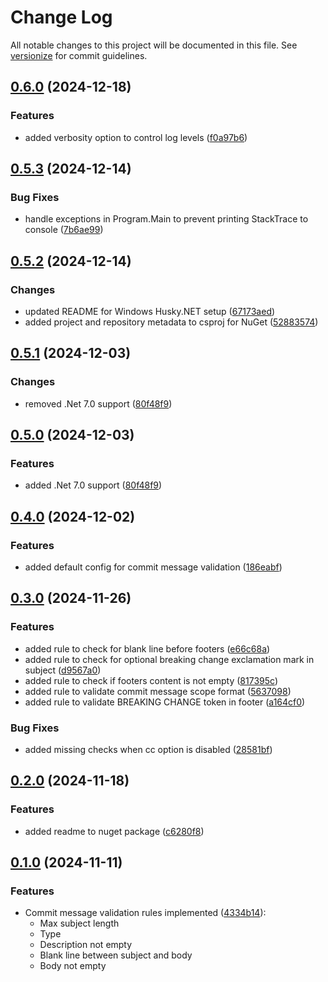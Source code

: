 # Change Log

All notable changes to this project will be documented in this file. See [versionize](https://github.com/versionize/versionize) for commit guidelines.

<a name="0.6.0"></a>
## [0.6.0](https://www.github.com/tomwis/CommitLint.Net/releases/tag/v0.6.0) (2024-12-18)

### Features

* added verbosity option to control log levels ([f0a97b6](https://www.github.com/tomwis/CommitLint.Net/commit/f0a97b656b361d03a22add173bae94903b7879c7))

<a name="0.5.3"></a>
## [0.5.3](https://www.github.com/tomwis/CommitLint.Net/releases/tag/v0.5.3) (2024-12-14)

### Bug Fixes

* handle exceptions in Program.Main to prevent printing StackTrace to console ([7b6ae99](https://www.github.com/tomwis/CommitLint.Net/commit/7b6ae99cf398f8549abe2858c84d3fc79af163c3))

<a name="0.5.2"></a>
## [0.5.2](https://www.github.com/tomwis/CommitLint.Net/releases/tag/v0.5.2) (2024-12-14)

### Changes
* updated README for Windows Husky.NET setup ([67173aed](https://www.github.com/tomwis/CommitLint.Net/commit/67173aed))
* added project and repository metadata to csproj for NuGet ([52883574](https://www.github.com/tomwis/CommitLint.Net/commit/52883574))

<a name="0.5.1"></a>
## [0.5.1](https://www.github.com/tomwis/CommitLint.Net/releases/tag/v0.5.1) (2024-12-03)

### Changes

* removed .Net 7.0 support ([80f48f9](https://www.github.com/tomwis/CommitLint.Net/commit/80f48f9ac4002cc2fe04670113dc2c53a1775c3d))

<a name="0.5.0"></a>
## [0.5.0](https://www.github.com/tomwis/CommitLint.Net/releases/tag/v0.5.0) (2024-12-03)

### Features

* added .Net 7.0 support ([80f48f9](https://www.github.com/tomwis/CommitLint.Net/commit/80f48f9ac4002cc2fe04670113dc2c53a1775c3d))

<a name="0.4.0"></a>
## [0.4.0](https://www.github.com/tomwis/CommitLint.Net/releases/tag/v0.4.0) (2024-12-02)

### Features

* added default config for commit message validation ([186eabf](https://www.github.com/tomwis/CommitLint.Net/commit/186eabfd8f2f2d7fa46c10cc331978141cacecc7))

<a name="0.3.0"></a>
## [0.3.0](https://www.github.com/tomwis/CommitLint.Net/releases/tag/v0.3.0) (2024-11-26)

### Features

* added rule to check for blank line before footers ([e66c68a](https://www.github.com/tomwis/CommitLint.Net/commit/e66c68a616f56d1427a36766a4f19eef3e105f68))
* added rule to check for optional breaking change exclamation mark in subject ([d9567a0](https://www.github.com/tomwis/CommitLint.Net/commit/d9567a08a6752228de72328e84e86cf643a69d6c))
* added rule to check if footers content is not empty ([817395c](https://www.github.com/tomwis/CommitLint.Net/commit/817395c39bd246df98492cfc1f01ea6b54184bab))
* added rule to validate commit message scope format ([5637098](https://www.github.com/tomwis/CommitLint.Net/commit/5637098e528a042f11b5b93223ac1f05bceb1c3a))
* added rule to validate BREAKING CHANGE token in footer ([a164cf0](https://www.github.com/tomwis/CommitLint.Net/commit/a164cf09c51ca4821fc4b7345437f5d1cf9cb8b7))

### Bug Fixes

* added missing checks when cc option is disabled ([28581bf](https://www.github.com/tomwis/CommitLint.Net/commit/28581bf3b92ce527310eb431313730176224b068))

<a name="0.2.0"></a>
## [0.2.0](https://www.github.com/tomwis/CommitLint.Net/releases/tag/v0.2.0) (2024-11-18)

### Features

* added readme to nuget package ([c6280f8](https://www.github.com/tomwis/CommitLint.Net/commit/c6280f8cd47305b8c35b1d292e18f9ed2c818039))

<a name="0.1.0"></a>
## [0.1.0](https://www.github.com/tomwis/CommitLint.Net/releases/tag/v0.1.0) (2024-11-11)

### Features

* Commit message validation rules implemented ([4334b14](https://www.github.com/tomwis/CommitLint.Net/commit/4334b1428f32fc999c5ce52978bb7b21971b7a7f)):
  - Max subject length
  - Type
  - Description not empty
  - Blank line between subject and body
  - Body not empty

